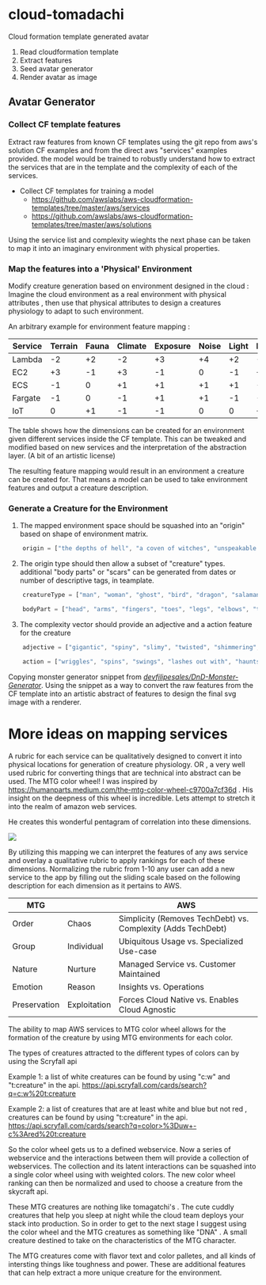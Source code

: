 # cloud-tomadachi
Cloud formation template generated avatar


1. Read cloudformation template
2. Extract features
3. Seed avatar generator
4. Render avatar as image




## Avatar Generator

### Collect CF template features
Extract raw features from known CF templates using the git repo from aws's solution CF examples and from the direct aws "services" examples provided. the model would be trained to robustly understand how to extract the services that are in the template and the complexity of each of the services. 

- Collect CF templates for training a model
    - https://github.com/awslabs/aws-cloudformation-templates/tree/master/aws/services
    - https://github.com/awslabs/aws-cloudformation-templates/tree/master/aws/solutions

Using the service list and complexity wieghts the next phase can be taken to map it into an imaginary environment with physical properties. 

### Map the features into a 'Physical' Environment

Modify creature generation based on environment designed in the cloud : 
Imagine the cloud environment as a real environment with physical attributes , then use that physical attributes to design a creatures physiology to adapt to such environment. 

An arbitrary example for environment feature mapping :

| Service |  Terrain | Fauna | Climate | Exposure | Noise | Light | BioDiversity  |
|---------|----------|-------|---------|----------|-------|-------|---------------|
| Lambda  |  -2      |  +2    |  -2    |   +3      |  +4     | +2      | -3              |
| EC2     |  +3      |  -1    |  +3    |   -1     |   0    |   -1    |    +3           |
| ECS     |  -1      |   0    |  +1    |   +1       |  +1     |  +1     |   -1            |
| Fargate |  -1      |   0    |  -1    |   +1      |   +1    |    -1   |      -2         |
| IoT     |   0      |  +1    |  -1    |   -1     |   0   |   0    | +2      | -2 |

The table shows how the dimensions can be created for an environment given different services 
inside the CF template. This can be tweaked and modified based on new services and the interpretation of the 
abstraction layer. (A bit of an artistic license)

The resulting feature mapping would result in an environment a creature can be created for. 
That means a model can be used to take environment features and output a creature description. 

### Generate a Creature for the Environment


1. The mapped environment space should be squashed into an "origin" based on shape of environment matrix. 

```js
    origin = ["the depths of hell", "a coven of witches", "unspeakable evil", "the old gods", "a mysterious cult", "a cursed swamp", "a forgotten land", "a yawning hellmouth", "a horrifying machine", "a dreaming god", "the ocean depths", "fear itself", "outer space", "a secret government agency", "alien beings", "unstoppable nanobots", "a shadowy cabal", "a talking statue", "a flying city", "a fetid sewer", "the tomb of an ancient king", "a subterraneous city", "a fissure in the Earth's crust", "a gelatinous egg"];
```
    
2. The origin type should then allow a subset of "creature" types. additional "body parts" or "scars" can be generated from  dates or number of descriptive tags, in teamplate. 

```js
    creatureType = ["man", "woman", "ghost", "bird", "dragon", "salamander", "lizard", "troll", "golem", "wolf", "basilisk", "cat", "snail", "fish", "squid", "blowfish", "crab", "bear", "viking", "tarantula", "robot", "whale", "goblin", "owl", "minotaur", "cyclops", "child", "goat", "shark", "crocodile", "bat", "moth", "centipede"];

    bodyPart = ["head", "arms", "fingers", "toes", "legs", "elbows", "tail", "claws", "tentacles", "knees", "face", "bones", "teeth", "hair", "tongue", "wings"];
```

3. The complexity vector should provide an adjective and a action feature for the creature

```js
    adjective = ["gigantic", "spiny", "slimy", "twisted", "shimmering", "scaly", "wrinkled", "flaming", "crystal", "enlongated", "shrunken", "mummified", "muscular", "petrified", "skeletal", "knife-like", "corpulent", "leathery", "hairy", "barnacle encrusted", "shadowy", "incorporeal", "iron", "clay", "ashen", "stone", "humanoid", "mechanical", "feathered", "venomous", "glowing", "rotting", "sweaty", "elegant", "beautiful", "origami", "weeping", "silvery", "golden", "peeling", "velvet", "tattooed", "gelatinous", "shriveled"];

    action = ["wriggles", "spins", "swings", "lashes out with", "haunts the living with", "shakes", "tore off", "armored", "burned", "painted", "sharpened", "electrified", "shoots fire from", "emits radiation from", "sprouts tiny, reaching arms from", "crawls with worms from", "stands on", "speaks using", "sewed on", "wrapped and bandaged", "flies using", "drips violet ichor from", "has an extra face on", "inverts"];
```

Copying monster generator snippet from *[devfilipesales/DnD-Monster-Generator](https://devfilipesales.github.io/DnD-Monster-Generator/)*. Using the snippet as a way to convert the raw features from the CF template into an 
artistic abstract of features to design the final svg image with a renderer.


# More ideas on mapping services

A rubric for each service can  be qualitatively designed to convert it into physical locations for generation of creature physiology. OR , a very well used rubric for converting things that are technical into abstract can be used. The MTG color wheel! I was inspired by https://humanparts.medium.com/the-mtg-color-wheel-c9700a7cf36d . His insight on the deepness of this wheel is incredible. Lets attempt to stretch it into the realm of amazon web services. 

He creates this wonderful pentagram of correlation into these dimensions. 

![](https://miro.medium.com/max/700/1*Yf59VVey9kS6yuHo5Cs41g.png)


By utilizing this mapping we can interpret the features of any aws service and 
overlay a qualitative rubric to apply rankings for each of these dimensions. 
Normalizing the rubric from 1-10 any user can add a new service to the app
by filling out the sliding scale based on the following description for each 
dimension as it pertains to AWS. 


| MTG       |        | AWS |    
|---------|----------|-----|
| Order | Chaos      | Simplicity (Removes TechDebt) vs. Complexity (Adds TechDebt) |
| Group | Individual | Ubiquitous Usage vs. Specialized Use-case|
| Nature | Nurture   | Managed Service vs. Customer Maintained|
| Emotion | Reason   | Insights vs. Operations |
| Preservation | Exploitation| Forces Cloud Native vs. Enables Cloud Agnostic|


The ability to map AWS services to MTG color wheel allows for the formation of the creature by using MTG environments for each color. 

The types of creatures attracted to the different types of colors can by using the Scryfall api

Example 1: a list of white creatures can be found by using "c:w" and "t:creature" in the api.  https://api.scryfall.com/cards/search?q=c:w%20t:creature

Example 2: a list of creatures that are at least white and blue but not red , creatures can be found by using "t:creature" in the api.  https://api.scryfall.com/cards/search?q=color>%3Duw+-c%3Ared%20t:creature


So the color wheel gets us to a defined webservice. Now a series of webservice and the interactions between them will provide a collection of webservices. The collection and its latent interactions can be squashed into a single color wheel using with weighted colors. The new color wheel ranking can then be normalized and used to choose a creature from the skycraft api. 

These MTG creatures are nothing like tomagatchi's . The cute cuddly creatures that help you sleep at night while the cloud team deploys your stack into production. So in order to get to the next stage I suggest using the color wheel and the MTG creatures as something like "DNA" . A small creature destined to take on the characteristics of the MTG character. 

The MTG creatures come with flavor text and color palletes, and all kinds of intersting things like toughness and power. These are additional features that can help extract a more unique creature for the environment. 

